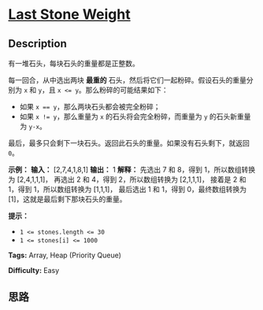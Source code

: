 # [Last Stone Weight][title]

## Description

有一堆石头，每块石头的重量都是正整数。

每一回合，从中选出两块 **最重的** 石头，然后将它们一起粉碎。假设石头的重量分别为 `x` 和 `y`，且 `x <= y`。那么粉碎的可能结果如下：

  * 如果 `x == y`，那么两块石头都会被完全粉碎；
  * 如果 `x != y`，那么重量为 `x` 的石头将会完全粉碎，而重量为 `y` 的石头新重量为 `y-x`。

最后，最多只会剩下一块石头。返回此石头的重量。如果没有石头剩下，就返回 `0`。

**示例：**
            **输入：** [2,7,4,1,8,1]    **输出：** 1    **解释：**    先选出 7 和 8，得到 1，所以数组转换为 [2,4,1,1,1]，    再选出 2 和 4，得到 2，所以数组转换为 [2,1,1,1]，    接着是 2 和 1，得到 1，所以数组转换为 [1,1,1]，    最后选出 1 和 1，得到 0，最终数组转换为 [1]，这就是最后剩下那块石头的重量。

**提示：**

  * `1 <= stones.length <= 30`
  * `1 <= stones[i] <= 1000`


**Tags:** Array, Heap (Priority Queue)

**Difficulty:** Easy

## 思路

[title]: https://leetcode-cn.com/problems/last-stone-weight
